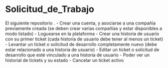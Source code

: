 # Solicitud_de_Trabajo
El siguiente repositorio . - Crear una cuenta, y asociarse a una compañía previamente creada (se deben crear varias compañías y estar disponibles a modo listado)  - Loguearse en la plataforma - Crear una historia de usuario con su primer ticket (cada historia de usuario debe tener al menos un ticket) - Levantar un ticket o solicitud de desarrollo completamente nuevo (debe estar relacionado a una historia de usuario) - Editar un ticket o solicitud de desarrollo que esté vinculado a una historia de usuario - Poder ver un historial de tickets y su estado - Cancelar un ticket activo
